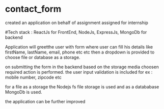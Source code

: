 # contact_form
created an application on behalf of assignment assigned for internship

#Tech stack : 
ReactJs for FrontEnd, NodeJs, ExpressJs, MongoDb for backend


Application will greetthe user with form where user can fill his details like firstName, lastName, email, phone etc etc
then a dropdown is provided to choose file or database as a storage.

on submitting the form in the backend based on the storage media choosen required action is performed.
the user input validation is included for ex : mobile number, zipcode etc

for a file as a storage the Nodejs fs file storage is used and as a datababase MongoDb is used.

the application can be further improved




